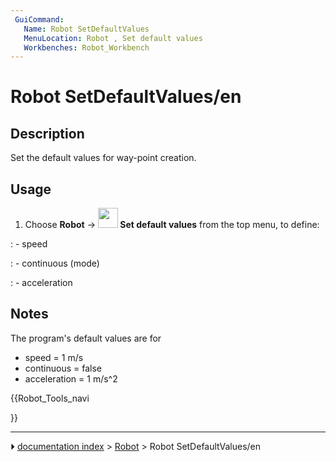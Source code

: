 ```yaml
---
 GuiCommand:
   Name: Robot SetDefaultValues
   MenuLocation: Robot , Set default values
   Workbenches: Robot_Workbench
---
```


# Robot SetDefaultValues/en

## Description

Set the default values for way-point creation.

## Usage

1.  Choose **Robot** → **<img src="images/Robot_SetDefaultValues.svg" width=32px> Set default values** from the top menu, to define:

:  - speed

:  - continuous (mode)

:  - acceleration

## Notes

The program\'s default values are for

-   speed = 1 m/s
-   continuous = false
-   acceleration = 1 m/s\^2





{{Robot_Tools_navi

}}



---
⏵ [documentation index](../README.md) > [Robot](Robot_Workbench.md) > Robot SetDefaultValues/en
